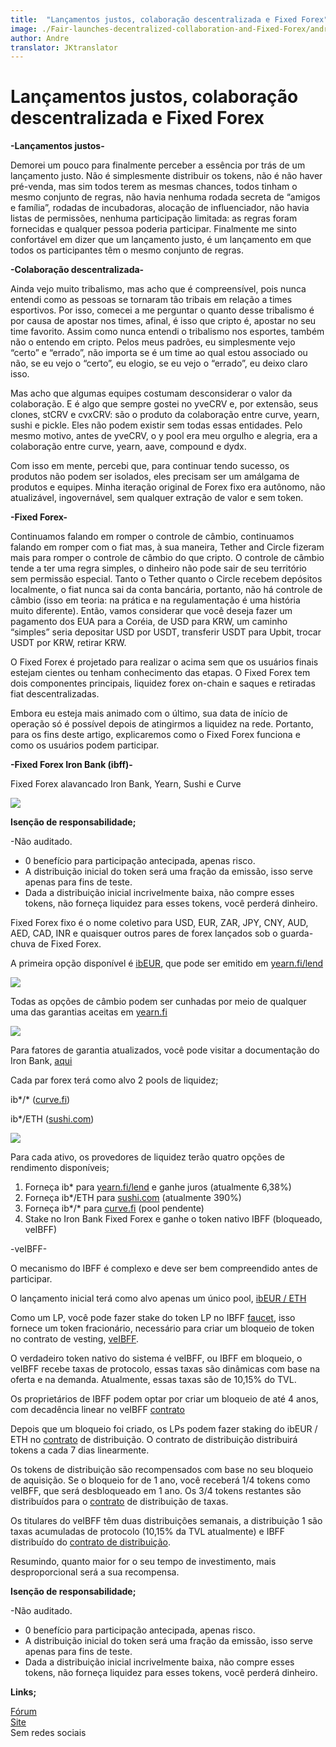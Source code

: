 ```yaml
---
title:  "Lançamentos justos, colaboração descentralizada e Fixed Forex"
image: ./Fair-launches-decentralized-collaboration-and-Fixed-Forex/andre-hero.png
author: Andre
translator: JKtranslator
---
```


# Lançamentos justos, colaboração descentralizada e Fixed Forex

**\-Lançamentos justos-**

Demorei um pouco para finalmente perceber a essência por trás de um lançamento justo. Não é simplesmente distribuir os tokens, não é não haver pré-venda, mas sim todos terem as mesmas chances, todos tinham o mesmo conjunto de regras, não havia nenhuma rodada secreta de “amigos e família”, rodadas de incubadoras, alocação de influenciador, não havia listas de permissões, nenhuma participação limitada: as regras foram fornecidas e qualquer pessoa poderia participar. Finalmente me sinto confortável em dizer que um lançamento justo, é um lançamento em que todos os participantes têm o mesmo conjunto de regras.

**\-Colaboração descentralizada-**

Ainda vejo muito tribalismo, mas acho que é compreensível, pois nunca entendi como as pessoas se tornaram tão tribais em relação a times esportivos. Por isso, comecei a me perguntar o quanto desse tribalismo é por causa de apostar nos times, afinal, é isso que cripto é, apostar no seu time favorito. Assim como nunca entendi o tribalismo nos esportes, também não o entendo em cripto. Pelos meus padrões, eu simplesmente vejo “certo” e “errado”, não importa se é um time ao qual estou associado ou não, se eu vejo o “certo”, eu elogio, se eu vejo o “errado”, eu deixo claro isso.

Mas acho que algumas equipes costumam desconsiderar o valor da colaboração. E é algo que sempre gostei no yveCRV e, por extensão, seus clones, stCRV e cvxCRV: são o produto da colaboração entre curve, yearn, sushi e pickle. Eles não podem existir sem todas essas entidades. Pelo mesmo motivo, antes de yveCRV, o y pool era meu orgulho e alegria, era a colaboração entre curve, yearn, aave, compound e dydx.

Com isso em mente, percebi que, para continuar tendo sucesso, os produtos não podem ser isolados, eles precisam ser um amálgama de produtos e equipes. Minha iteração original de Forex fixo era autônomo, não atualizável, ingovernável, sem qualquer extração de valor e sem token.

**\-Fixed Forex-**

Continuamos falando em romper o controle de câmbio, continuamos falando em romper com o fiat mas, à sua maneira, Tether and Circle fizeram mais para romper o controle de câmbio do que cripto. O controle de câmbio tende a ter uma regra simples, o dinheiro não pode sair de seu território sem permissão especial. Tanto o Tether quanto o Circle recebem depósitos localmente, o fiat nunca sai da conta bancária, portanto, não há controle de câmbio (isso em teoria: na prática e na regulamentação é uma história muito diferente). Então, vamos considerar que você deseja fazer um pagamento dos EUA para a Coréia, de USD para KRW, um caminho “simples” seria depositar USD por USDT, transferir USDT para Upbit, trocar USDT por KRW, retirar KRW.

O Fixed Forex é projetado para realizar o acima sem que os usuários finais estejam cientes ou tenham conhecimento das etapas. O Fixed Forex tem dois componentes principais, liquidez forex on-chain e saques e retiradas fiat descentralizadas.

Embora eu esteja mais animado com o último, sua data de início de operação só é possível depois de atingirmos a liquidez na rede. Portanto, para os fins deste artigo, explicaremos como o Fixed Forex funciona e como os usuários podem participar.

**\-Fixed Forex Iron Bank (ibff)-**

Fixed Forex alavancado Iron Bank, Yearn, Sushi e Curve

![](image1.jpg?w=500&h=500)

**Isenção de responsabilidade;**

-Não auditado.
- 0 benefício para participação antecipada, apenas risco.
- A distribuição inicial do token será uma fração da emissão, isso serve apenas para fins de teste.
- Dada a distribuição inicial incrivelmente baixa, não compre esses tokens, não forneça liquidez para esses tokens, você perderá dinheiro.

Fixed Forex fixo é o nome coletivo para USD, EUR, ZAR, JPY, CNY, AUD, AED, CAD, INR e quaisquer outros pares de forex lançados sob o guarda-chuva de Fixed Forex.

A primeira opção disponível é [ibEUR](https://www.coingecko.com/en/coins/iron-bank-euro), que pode ser emitido em [yearn.fi/lend](https://yearn.fi/lend)

![](image2.png?w=700&h=194)

Todas as opções de câmbio podem ser cunhadas por meio de qualquer uma das garantias aceitas em [yearn.fi](https://yearn.fi/lend)

![](image3.png?w=645&h=874)

Para fatores de garantia atualizados, você pode visitar a documentação do Iron Bank, [aqui](https://docs.cream.finance/iron-bank/collateral-and-reserve-factor)

Cada par forex terá como alvo 2 pools de liquidez;

ib\*/\* ([curve.fi](https://curve.fi/)) 

ib\*/ETH ([sushi.com](https://sushi.com/))

![](image4.png?w=700&h=243)

Para cada ativo, os provedores de liquidez terão quatro opções de rendimento disponíveis;

1. Forneça ib\* para [yearn.fi/lend](https://yearn.fi/lend) e ganhe juros (atualmente 6,38%)
2. Forneça ib\*/ETH para [sushi.com](https://sushi.com/) (atualmente 390%)
3. Forneça ib\*/\* para [curve.fi](https://curve.fi/) (pool pendente)
4. Stake no Iron Bank Fixed Forex e ganhe o token nativo IBFF (bloqueado, veIBFF)

\-veIBFF-

O mecanismo do IBFF é complexo e deve ser bem compreendido antes de participar.

O lançamento inicial terá como alvo apenas um único pool, [ibEUR / ETH](https://analytics.sushi.com/tokens/0x96e61422b6a9ba0e068b6c5add4ffabc6a4aae27)

Como um LP, você pode fazer stake do token LP no IBFF [faucet](https://etherscan.io/address/0x7d254d9adc588126edaee52a1029278180a802e8), isso fornece um token fracionário, necessário para criar um bloqueio de token no contrato de vesting, [veIBFF](https://etherscan.io/address/0x4d0518c9136025903751209ddddf6c67067357b1).

O verdadeiro token nativo do sistema é veIBFF, ou IBFF em bloqueio, o veIBFF recebe taxas de protocolo, essas taxas são dinâmicas com base na oferta e na demanda. Atualmente, essas taxas são de 10,15% do TVL.

Os proprietários de IBFF podem optar por criar um bloqueio de até 4 anos, com decadência linear no veIBFF [contrato](https://etherscan.io/address/0x4d0518c9136025903751209ddddf6c67067357b1)

Depois que um bloqueio foi criado, os LPs podem fazer staking do ibEUR / ETH no [contrato](https://etherscan.io/address/0x1da8a6fe33bd35b99505d67843eec9fa124f2d4b) de distribuição. O contrato de distribuição distribuirá tokens a cada 7 dias linearmente.

Os tokens de distribuição são recompensados com base no seu bloqueio de aquisição. Se o bloqueio for de 1 ano, você receberá 1/4 tokens como veIBFF, que será desbloqueado em 1 ano. Os 3/4 tokens restantes são distribuídos para o [contrato](https://etherscan.io/address/0x83893c4a42f8654c2dd4ff7b4a7cd0e33ae8c859) de distribuição de taxas.

Os titulares do veIBFF têm duas distribuições semanais, a distribuição 1 são taxas acumuladas de protocolo (10,15% da TVL atualmente) e IBFF distribuído do [contrato de distribuição](https://etherscan.io/address/0x83893c4a42f8654c2dd4ff7b4a7cd0e33ae8c859).

Resumindo, quanto maior for o seu tempo de investimento, mais desproporcional será a sua recompensa.

**Isenção de responsabilidade;**

-Não auditado.
- 0 benefício para participação antecipada, apenas risco.
- A distribuição inicial do token será uma fração da emissão, isso serve apenas para fins de teste.
- Dada a distribuição inicial incrivelmente baixa, não compre esses tokens, não forneça liquidez para esses tokens, você perderá dinheiro.

**Links;**

[Fórum](https://gov.yearn.finance/c/projects/fixed-forex/26)</br> 
[Site](https://yearn.fi/lend)</br> 
Sem redes sociais</br>

